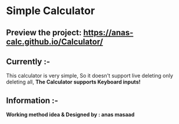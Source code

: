 # Simple Calculator

## Preview the project: https://anas-calc.github.io/Calculator/

## Currently :-
 This calculator is very simple, So it doesn't support live deleting only deleting all,
<b> The Calculator supports Keyboard inputs!<b/>

## Information :-
<b> Working method idea & Designed by :<b/> anas masaad
